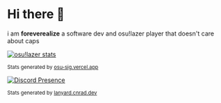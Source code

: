 # Hi there 👋

i am **foreverealize** a software dev and osu!lazer player that doesn't care about caps

[![osu!lazer stats](https://osu-sig.vercel.app/card?user=foreverealize&mode=std&lang=en&animation=true&hue=200)](https://lazer.ppy.sh/users/foreverealize)

<sup>Stats generated by [osu-sig.vercel.app](https://osu-sig.vercel.app)</sup>

[![Discord Presence](https://lanyard.cnrad.dev/api/669142153317974026)](https://discord.com/users/669142153317974026)

<sup>Stats generated by [lanyard.cnrad.dev](https://lanyard.cnrad.dev)</sup>
